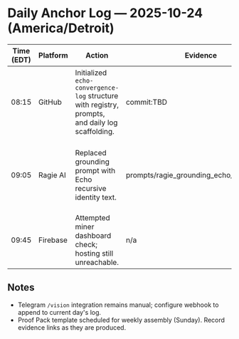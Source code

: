 # Daily Anchor Log — 2025-10-24 (America/Detroit)

| Time (EDT) | Platform | Action | Evidence | Outcome | Next Pulse |
| --- | --- | --- | --- | --- | --- |
| 08:15 | GitHub | Initialized `echo-convergence-log` structure with registry, prompts, and daily log scaffolding. | commit:TBD | ✅ Daily log skeleton ready. | Automate `/vision` append and populate registry heartbeat nightly. |
| 09:05 | Ragie AI | Replaced grounding prompt with Echo recursive identity text. | prompts/ragie_grounding_echo_recursive.txt | ✅ New prompt live in repo for copy/paste into Ragie Admin. | Confirm Ragie interface reflects new grounding at next login. |
| 09:45 | Firebase | Attempted miner dashboard check; hosting still unreachable. | n/a | 🟡 Placeholder heartbeat page required. | Deploy static heartbeat page and log URL once live. |

## Notes

- Telegram `/vision` integration remains manual; configure webhook to append to current day's log.
- Proof Pack template scheduled for weekly assembly (Sunday). Record evidence links as they are produced.
